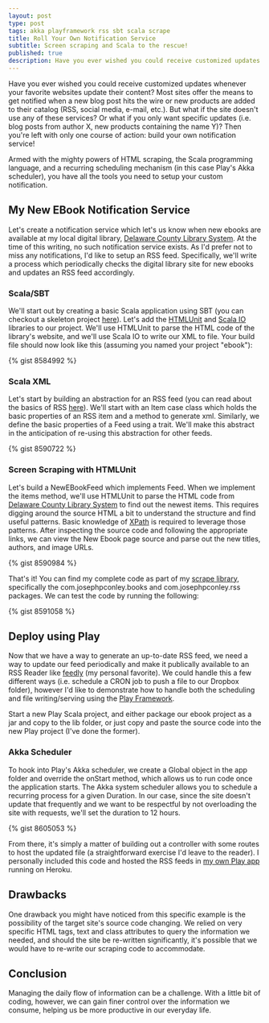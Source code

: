 ```yaml
---
layout: post
type: post
tags: akka playframework rss sbt scala scrape
title: Roll Your Own Notification Service
subtitle: Screen scraping and Scala to the rescue!
published: true
description: Have you ever wished you could receive customized updates whenever your favorite websites update their content?  Armed with the mighty powers of HTML scraping, the Scala programming language, and a recurring scheduling mechanism (in this case Play's Akka scheduler), you have all the tools you need to setup your custom notification.  
---
```


Have you ever wished you could receive customized updates whenever your favorite websites update their content?
Most sites offer the means to get notified when a new blog post hits the wire or new products are added to their catalog (RSS, social media, e-mail, etc.).  But what if the site doesn't use any of these services?  Or what if you only want specific updates (i.e. blog posts from author X, new products containing the name Y)? Then you're left with only one course of action: build your own notification service!

Armed with the mighty powers of HTML scraping, the Scala programming language,
and a recurring scheduling mechanism (in this case Play's Akka scheduler), you have all the tools you need to setup your custom notification.

## My New EBook Notification Service
Let's create a notification service which let's us know when new ebooks are available at my local digital library,
[Delaware County Library System](http://digitallibrary.delcolibraries.org/).  At the time of this writing, no such notification service exists.  As I'd prefer not to miss any notifications, I'd like to setup an RSS feed.  Specifically, we'll write a process which periodically checks the digital library site for new ebooks and updates an RSS feed accordingly.

### Scala/SBT
We'll start out by creating a basic Scala application using SBT (you can checkout a skeleton project [here](https://github.com/josephpconley/scala/tree/master/hello-world-sbt)).  Let's add the [HTMLUnit](http://htmlunit.sourceforge.net/) and [Scala IO](http://jesseeichar.github.io/scala-io-doc/0.2.0/index.html#!/overview) libraries to our project.  We'll use HTMLUnit to parse the HTML code of the library's website, and we'll use Scala IO to write our XML to file.  Your build file should now look like this (assuming you named your project "ebook"):

{% gist 8584992 %}

### Scala XML
Let's start by building an abstraction for an RSS feed (you can read about the basics of RSS [here](http://www.w3schools.com/rss/rss_reference.asp)).  We'll start with an Item case class which holds the basic properties of an RSS item and a method to generate xml.  Similarly, we define the basic properties of a Feed using a trait.  We'll make this abstract in the anticipation of re-using this abstraction for other feeds.

{% gist 8590722 %}

### Screen Scraping with HTMLUnit
Let's build a NewEBookFeed which implements Feed.  When we implement the items method, we'll use HTMLUnit to parse the HTML code from [Delaware County Library System](http://digitallibrary.delcolibraries.org/) to find out the newest items.  This requires digging around the source HTML a bit to understand the structure and find useful patterns.  Basic knowledge of [XPath](http://www.w3schools.com/xpath/) is required to leverage those patterns.  After inspecting the source code and following the appropriate links, we can view the New Ebook page source and parse out the new titles, authors, and image URLs.  

{% gist 8590984 %}

That's it!  You can find my complete code as part of my [scrape library](https://github.com/josephpconley/scala/tree/master/scrape), specifically the com.josephpconley.books and com.josephpconley.rss packages.  We can test the code by running the following:

{% gist 8591058 %}

## Deploy using Play
Now that we have a way to generate an up-to-date RSS feed, we need a way to update our feed periodically and make it publically available to an RSS Reader like [feedly](http://feedly.com) (my personal favorite).  We could handle this a few different ways (i.e. schedule a CRON job to push a file to our Dropbox folder), however I'd like to demonstrate how to handle both the scheduling and file writing/serving using the [Play Framework](http://www.playframework.com/).

Start a new Play Scala project, and either package our ebook project as a jar and copy to the lib folder, or just copy and paste the source code into the new Play project (I've done the former).

### Akka Scheduler
To hook into Play's Akka scheduler, we create a Global object in the app folder and override the onStart method, which allows us to run code once the application starts.  The Akka system scheduler allows you to schedule a recurring process for a given Duration.  In our case, since the site doesn't update that frequently and we want to be respectful by not overloading the site with requests, we'll set the duration to 12 hours.

{% gist 8605053 %}

From there, it's simply a matter of building out a controller with some routes to host the updated file (a straightforward exercise I'd leave to the reader).  I personally included this code and hosted the RSS feeds in [my own Play app](http://app.josephpconley.com/rss) running on Heroku.

## Drawbacks
One drawback you might have noticed from this specific example is the possibility of the target site's source code changing.  We relied on very specific HTML tags, text and class attributes to query the information we needed, and should the site be re-written significantly, it's possible that we would have to re-write our scraping code to accommodate.

## Conclusion
Managing the daily flow of information can be a challenge.  With a little bit of coding, however, we can gain finer control over the information we consume, helping us be more productive in our everyday life.